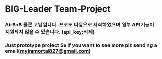 # BIG-Leader Team-Project #
### AirBnB 클론 코딩입니다. 프로토 타입으로 제작하였으며 일부 API기능이 지원되지 않을 수 있습니다. (api_key:삭제)
### Just prototype project So if you want to see more plz sending a email(myimmortal827@gmail.com)
